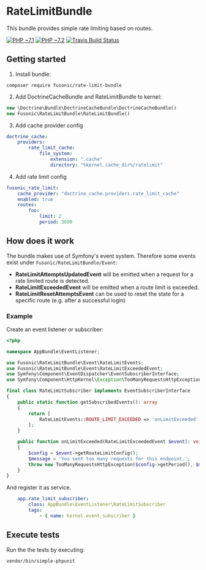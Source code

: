 # RateLimitBundle

This bundle provides simple rate limiting based on routes.

[![PHP ~7.1](https://img.shields.io/badge/PHP-~7.1-brightgreen.svg)](https://php.net)
[![PHP ~7.2](https://img.shields.io/badge/PHP-~7.2-brightgreen.svg)](https://php.net)
[![Travis Build Status](https://travis-ci.org/fusonic/symfony-rate-limit-bundle.svg?branch=master)](https://travis-ci.org/fusonic/symfony-rate-limit-bundle)

## Getting started

1. Install bundle:

```
composer require fusonic/rate-limit-bundle
```

2. Add DoctrineCacheBundle and RateLimitBundle to kernel:

```PHP
new \Doctrine\Bundle\DoctrineCacheBundle\DoctrineCacheBundle()
new Fusonic\RateLimitBundle\RateLimitBundle()
```

3. Add cache provider config

```YAML
doctrine_cache:
    providers:
        rate_limit_cache:
            file_system:
                extension: ".cache"
                directory: "%kernel.cache_dir%/ratelimit"

```

4. Add rate limit config

```YAML
fusonic_rate_limit:
    cache_provider: "doctrine_cache.providers.rate_limit_cache"
    enabled: true
    routes:
        foo:
            limit: 2
            period: 3600
```

## How does it work

The bundle makes use of Symfony's event system. Therefore some events exist under `Fusonic/RateLimitBundle/Event`:
- **RateLimitAttemptsUpdatedEvent** will be emitted when a request for a rate limited route is detected.
- **RateLimitExceededEvent** will be emitted when a route limit is exceeded.
- **RateLimitResetAttemptsEvent** can be used to reset the state for a specific route (e.g. after a successful login)

### Example

Create an event listener or subscriber:

```PHP
<?php

namespace AppBundle\EventListener;

use Fusonic\RateLimitBundle\Event\RateLimitEvents;
use Fusonic\RateLimitBundle\Event\RateLimitExceededEvent;
use Symfony\Component\EventDispatcher\EventSubscriberInterface;
use Symfony\Component\HttpKernel\Exception\TooManyRequestsHttpException;

final class RateLimitSubscriber implements EventSubscriberInterface
{
    public static function getSubscribedEvents(): array
    {
        return [
            RateLimitEvents::ROUTE_LIMIT_EXCEEDED => 'onLimitExceeded',
        ];
    }

    public function onLimitExceeded(RateLimitExceededEvent $event): void
    {
        $config = $event->getRouteLimitConfig();
        $message = 'You sent too many requests for this endpoint.';
        throw new TooManyRequestsHttpException($config->getPeriod(), $message);
    }
}
```

And register it as service.
 
```YAML
    app.rate_limit_subscriber:
        class: AppBundle\EventListener\RateLimitSubscriber
        tags:
            - { name: kernel.event_subscriber }

```

## Execute tests

Run the the tests by executing:

```
vendor/bin/simple-phpunit
```
